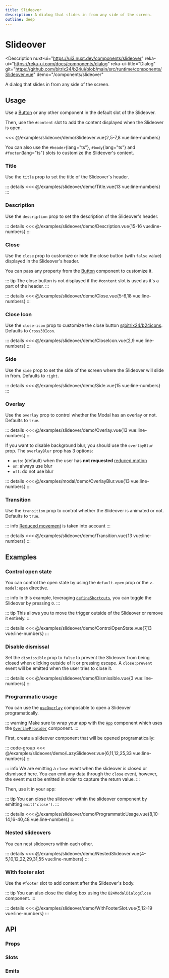 ```yaml
---
title: Slideover
description: A dialog that slides in from any side of the screen.
outline: deep
---
```

<script setup>
import SlideoverExample from '/examples/slideover/Slideover.vue';
import TitleExample from '/examples/slideover/Title.vue';
import DescriptionExample from '/examples/slideover/Description.vue';
import CloseExample from '/examples/slideover/Close.vue';
import CloseIconExample from '/examples/slideover/CloseIcon.vue';
import SideExample from '/examples/slideover/Side.vue';
import OverlayExample from '/examples/slideover/Overlay.vue';
import OverlayBlurExample from '/examples/slideover/OverlayBlur.vue';
import TransitionExample from '/examples/slideover/Transition.vue';
import ControlOpenStateExample from '/examples/slideover/ControlOpenState.vue';
import DismissibleExample from '/examples/slideover/Dismissible.vue';
import ProgrammaticUsageExample from '/examples/slideover/ProgrammaticUsage.vue';
import NestedSlideoverExample from '/examples/slideover/NestedSlideover.vue';
import WithFooterSlotExample from '/examples/slideover/WithFooterSlot.vue';
</script>
# Slideover

<Description
  nuxt-ui="https://ui3.nuxt.dev/components/slideover"
  reka-ui="https://reka-ui.com/docs/components/dialog"
  reka-ui-title="Dialog"
  git="https://github.com/bitrix24/b24ui/blob/main/src/runtime/components/Slideover.vue"
  demo="/components/slideover"
>
  A dialog that slides in from any side of the screen.
</Description>

## Usage

Use a [Button](/components/button) or any other component in the default slot of the Slideover.

Then, use the `#content` slot to add the content displayed when the Slideover is open.

<div class="lg:min-h-[160px]">
  <ClientOnly>
    <SlideoverExample />
  </ClientOnly>
</div>

<<< @/examples/slideover/demo/Slideover.vue{2,5-7,8 vue:line-numbers}

You can also use the `#header`{lang="ts"}, `#body`{lang="ts"} and `#footer`{lang="ts"} slots to customize the Slideover's content.

### Title

Use the `title` prop to set the title of the Slideover's header.

<div class="lg:min-h-[275px]">
  <ClientOnly>
    <TitleExample />
  </ClientOnly>
</div>

::: details
<<< @/examples/slideover/demo/Title.vue{13 vue:line-numbers}
:::

### Description

Use the `description` prop to set the description of the Slideover's header.

<div class="lg:min-h-[275px]">
  <ClientOnly>
    <DescriptionExample />
  </ClientOnly>
</div>

::: details
<<< @/examples/slideover/demo/Description.vue{15-16 vue:line-numbers}
:::

### Close

Use the `close` prop to customize or hide the close button (with `false` value) displayed in the Slideover's header.

You can pass any property from the [Button](/components/button) component to customize it.

::: tip
The close button is not displayed if the `#content` slot is used as it's a part of the header.
:::

<div class="lg:min-h-[160px]">
  <ClientOnly>
    <CloseExample />
  </ClientOnly>
</div>

::: details
<<< @/examples/slideover/demo/Close.vue{5-6,18 vue:line-numbers}
:::

### Close Icon

Use the `close-icon` prop to customize the close button [@bitrix24/b24icons](https://bitrix24.github.io/b24icons/guide/icons.html). Defaults to `Cross30Icon`.

<div class="lg:min-h-[160px]">
  <ClientOnly>
    <CloseIconExample />
  </ClientOnly>
</div>

::: details
<<< @/examples/slideover/demo/CloseIcon.vue{2,9 vue:line-numbers}
:::

### Side

Use the `side` prop to set the side of the screen where the Slideover will slide in from. Defaults to `right`.

<div class="lg:min-h-[275px]">
  <ClientOnly>
    <SideExample />
  </ClientOnly>
</div>

::: details
<<< @/examples/slideover/demo/Side.vue{15 vue:line-numbers}
:::

### Overlay

Use the `overlay` prop to control whether the Modal has an overlay or not. Defaults to `true`.

<div class="lg:min-h-[275px]">
  <ClientOnly>
    <OverlayExample />
  </ClientOnly>
</div>

::: details
<<< @/examples/slideover/demo/Overlay.vue{13 vue:line-numbers}
:::

If you want to disable background blur, you should use the `overlayBlur` prop.
The `overlayBlur` prop has 3 options:

- `auto`: (default) when the user has **not requested** [reduced motion](https://tailwindcss.com/docs/hover-focus-and-other-states#prefers-reduced-motion)
- `on`: always use blur
- `off`: do not use blur

<div class="lg:min-h-[275px]">
  <ClientOnly>
    <OverlayBlurExample />
  </ClientOnly>
</div>

::: details
<<< @/examples/modal/demo/OverlayBlur.vue{13 vue:line-numbers}
:::

### Transition

Use the `transition` prop to control whether the Slideover is animated or not. Defaults to `true`.

::: info
[Reduced movement](https://tailwindcss.com/docs/hover-focus-and-other-states#prefers-reduced-motion) is taken into account
:::

<div class="lg:min-h-[275px]">
  <ClientOnly>
    <TransitionExample />
  </ClientOnly>
</div>

::: details
<<< @/examples/slideover/demo/Transition.vue{13 vue:line-numbers}
:::

## Examples

### Control open state

You can control the open state by using the `default-open` prop or the `v-model:open` directive.

::: info
In this example, leveraging [`defineShortcuts`](composables/define-shortcuts), you can toggle the Slideover by pressing `O`.
:::

::: tip
This allows you to move the trigger outside of the Slideover or remove it entirely.
:::

<div class="lg:min-h-[160px]">
  <ClientOnly>
    <ControlOpenStateExample />
  </ClientOnly>
</div>

::: details
<<< @/examples/slideover/demo/ControlOpenState.vue{7,13 vue:line-numbers}
:::

### Disable dismissal

Set the `dismissible` prop to `false` to prevent the Slideover from being closed when clicking outside of it or pressing escape. A `close:prevent` event will be emitted when the user tries to close it.

<div class="lg:min-h-[160px]">
  <ClientOnly>
    <DismissibleExample />
  </ClientOnly>
</div>

::: details
<<< @/examples/slideover/demo/Dismissible.vue{3 vue:line-numbers}
:::

### Programmatic usage

You can use the [`useOverlay`](composables/use-overlay) composable to open a Slideover programatically.

::: warning
Make sure to wrap your app with the [`App`](/components/app) component which uses the [`OverlayProvider`](https://github.com/nuxt/ui/blob/v3/src/runtime/components/OverlayProvider.vue) component.
:::

First, create a slideover component that will be opened programatically:

::: code-group
<<< @/examples/slideover/demo/LazySlideover.vue{6,11,12,25,33 vue:line-numbers}
:::

::: info
We are emitting a `close` event when the slideover is closed or dismissed here. You can emit any data through the `close` event, however, the event must be emitted in order to capture the return value.
:::

Then, use it in your app:

::: tip
You can close the slideover within the slideover component by emitting `emit('close')`.
:::

<div class="lg:min-h-[160px]">
  <ClientOnly>
    <ProgrammaticUsageExample />
  </ClientOnly>
</div>

::: details
<<< @/examples/slideover/demo/ProgrammaticUsage.vue{8,10-14,16-40,48 vue:line-numbers}
:::

### Nested slideovers

You can nest slideovers within each other.

<div class="lg:min-h-[160px]">
  <ClientOnly>
    <NestedSlideoverExample />
  </ClientOnly>
</div>

::: details
<<< @/examples/slideover/demo/NestedSlideover.vue{4-5,10,12,22,29,31,55 vue:line-numbers}
:::

### With footer slot

Use the `#footer` slot to add content after the Slideover's body.

::: tip
You can also close the dialog box using the `B24ModalDialogClose` component.
:::

<div class="lg:min-h-[160px]">
  <ClientOnly>
    <WithFooterSlotExample />
  </ClientOnly>
</div>

::: details
<<< @/examples/slideover/demo/WithFooterSlot.vue{5,12-19 vue:line-numbers}
:::


## API

### Props

<ComponentProps component="Slideover" />

### Slots

<ComponentSlots component="Slideover" />

### Emits

<ComponentEmits component="Slideover" />

